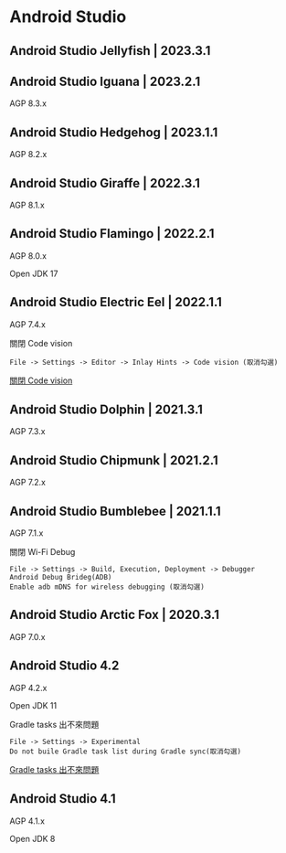 # Android Studio

## Android Studio Jellyfish | 2023.3.1

## Android Studio Iguana | 2023.2.1

AGP 8.3.x

## Android Studio Hedgehog | 2023.1.1

AGP 8.2.x

## Android Studio Giraffe | 2022.3.1

AGP 8.1.x

## Android Studio Flamingo | 2022.2.1

AGP 8.0.x

Open JDK 17

## Android Studio Electric Eel | 2022.1.1

AGP 7.4.x

關閉 Code vision

```
File -> Settings -> Editor -> Inlay Hints -> Code vision (取消勾選)
```

[關閉 Code vision](https://stackoverflow.com/questions/75110696/how-to-disable-git-information-inlay-hints-in-editor-in-android-studio-electri)

## Android Studio Dolphin | 2021.3.1

AGP 7.3.x

## Android Studio Chipmunk | 2021.2.1

AGP 7.2.x

## Android Studio Bumblebee | 2021.1.1

AGP 7.1.x

關閉 Wi-Fi Debug

```
File -> Settings -> Build, Execution, Deployment -> Debugger
Android Debug Brideg(ADB)
Enable adb mDNS for wireless debugging (取消勾選)
```

## Android Studio Arctic Fox | 2020.3.1

AGP 7.0.x

## Android Studio 4.2

AGP 4.2.x

Open JDK 11

Gradle tasks 出不來問題

```
File -> Settings -> Experimental
Do not buile Gradle task list during Gradle sync(取消勾選)
```

[Gradle tasks 出不來問題](https://stackoverflow.com/questions/67405791/gradle-tasks-are-not-showing-in-the-gradle-tool-window-in-android-studio-4-2)

## Android Studio 4.1

AGP 4.1.x

Open JDK 8